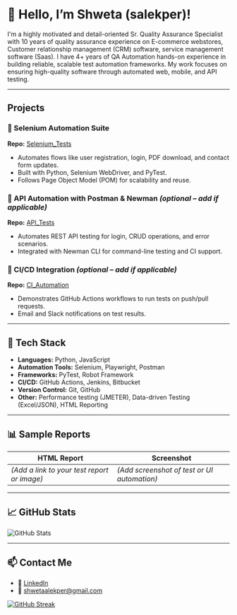 # 👋 Hello, I’m Shweta (salekper)!

I'm a highly motivated and detail-oriented Sr. Quality Assurance Specialist with 10 years of quality assurance experience on E-commerce webstores, Customer relationship management (CRM) software, service management software (Saas). I have 4+ years of QA Automation hands-on experience in building reliable, scalable test automation frameworks. My work focuses on ensuring high-quality software through automated web, mobile, and API testing.

---

## Projects

### 🔹 Selenium Automation Suite
**Repo:** [Selenium_Tests](https://github.com/salekper/Selenium_Tests)  
- Automates flows like user registration, login, PDF download, and contact form updates.
- Built with Python, Selenium WebDriver, and PyTest.
- Follows Page Object Model (POM) for scalability and reuse.

### 🔹 API Automation with Postman & Newman *(optional – add if applicable)*
**Repo:** [API_Tests](https://github.com/salekper/API_Tests)  
- Automates REST API testing for login, CRUD operations, and error scenarios.
- Integrated with Newman CLI for command-line testing and CI support.

### 🔹 CI/CD Integration *(optional – add if applicable)*
**Repo:** [CI_Automation](https://github.com/salekper/CI_Automation)  
- Demonstrates GitHub Actions workflows to run tests on push/pull requests.
- Email and Slack notifications on test results.

---

## 🧰 Tech Stack

- **Languages:** Python, JavaScript
- **Automation Tools:** Selenium, Playwright, Postman
- **Frameworks:** PyTest, Robot Framework
- **CI/CD:** GitHub Actions, Jenkins, Bitbucket 
- **Version Control:** Git, GitHub
- **Other:** Performance testing (JMETER), Data-driven Testing (Excel/JSON), HTML Reporting

---

## 📊 Sample Reports

| HTML Report | Screenshot |
|-------------|------------|
| *(Add a link to your test report or image)* | *(Add screenshot of test or UI automation)* |

---

## 📈 GitHub Stats

![GitHub Stats](https://github-readme-stats.vercel.app/api?username=salekper&show_icons=true&theme=radical)

---

## 📫 Contact Me

- 💼 [LinkedIn](https://www.linkedin.com/in/shweta-alekper-03736226) 
- 📧 shwetaalekper@gmail.com



[![GitHub Streak](https://streak-stats.demolab.com/?user=salekper)](https://git.io/streak-stats)

